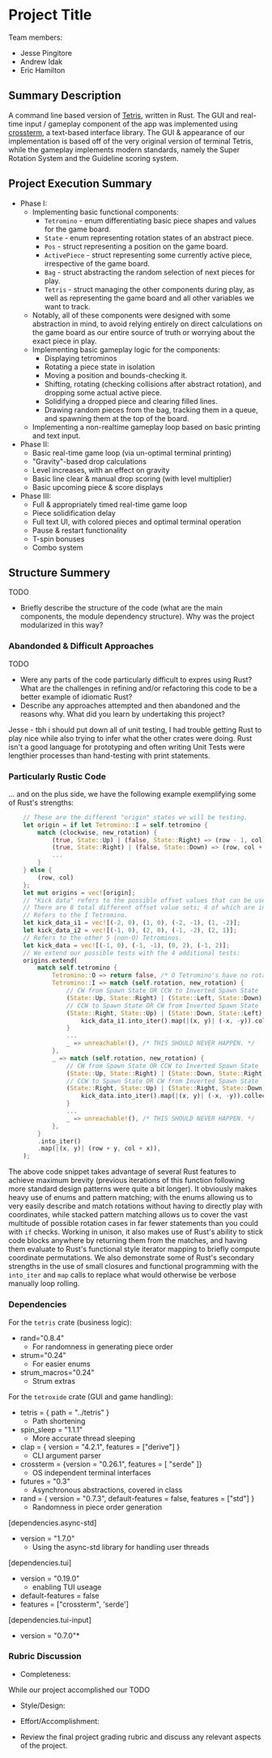 # Project Title

Team members:

- Jesse Pingitore
- Andrew Idak
- Eric Hamilton

## Summary Description

A command line based version of [Tetris](https://en.wikipedia.org/wiki/Tetris?oldformat=true), written in Rust. The GUI and real-time input / gameplay component
of the app was implemented using [crossterm](https://github.com/crossterm-rs/crossterm), a text-based interface library. The GUI & appearance of our implementation is based off of the very original version of terminal Tetris, while the gameplay implements modern standards, namely the Super Rotation System and the Guideline scoring system.

## Project Execution Summary

* Phase I:
  * Implementing basic functional components:
    * `Tetromino` - enum differentiating basic piece shapes and values for the game board.
    * `State` - enum representing rotation states of an abstract piece.
    * `Pos` - struct representing a position on the game board.
    * `ActivePiece` - struct representing some currently active piece, irrespective of the game board.
    * `Bag` - struct abstracting the random selection of next pieces for play.
    * `Tetris` - struct managing the other components during play, as well as representing the game board and all other variables we want to track.
  * Notably, all of these components were designed with some abstraction in mind, to avoid relying entirely on direct calculations on the game board as our entire source of truth or worrying about the exact piece in play.
  * Implementing basic gameplay logic for the components:
    * Displaying tetrominos
    * Rotating a piece state in isolation
    * Moving a position and bounds-checking it.
    * Shifting, rotating (checking collisions after abstract rotation), and dropping some actual active piece.
    * Solidifying a dropped piece and clearing filled lines.
    * Drawing random pieces from the bag, tracking them in a queue, and spawning them at the top of the board.
  * Implementing a non-realtime gameplay loop based on basic printing and text input.
* Phase II:
  * Basic real-time game loop (via un-optimal terminal printing)
  * "Gravity"-based drop calculations
  * Level increases, with an effect on gravity
  * Basic line clear & manual drop scoring (with level multiplier)
  * Basic upcoming piece & score displays
* Phase III:
  * Full & appropriately timed real-time game loop
  * Piece solidification delay
  * Full text UI, with colored pieces and optimal terminal operation
  * Pause & restart functionality
  * T-spin bonuses
  * Combo system

## Structure Summery

TODO

- Briefly describe the structure of the code (what are the main components, the
  module dependency structure). Why was the project modularized in this way?

### Abandonded & Difficult Approaches

TODO


- Were any parts of the code particularly difficult to expres using Rust? What
  are the challenges in refining and/or refactoring this code to be a better
  example of idiomatic Rust?
- Describe any approaches attempted and then abandoned and the reasons why. What
  did you learn by undertaking this project?

Jesse - tbh i should put down all of unit testing, I had trouble getting Rust to play nice while also trying to infer what the other crates were doing. Rust isn't a good language for prototyping and often writing Unit Tests were lengthier processes than hand-testing with print statements. 

### Particularly Rustic Code

... and on the plus side, we have the following example exemplifying some of Rust's strengths:
```rust
    // These are the different "origin" states we will be testing.
    let origin = if let Tetromino::I = self.tetromino {
        match (clockwise, new_rotation) {
            (true, State::Up) | (false, State::Right) => (row - 1, col),
            (true, State::Right) | (false, State::Down) => (row, col + 1),
            ...
        }
    } else {
        (row, col)
    };
    let mut origins = vec![origin];
    // "Kick data" refers to the possible offset values that can be used for the 4 kick states.
    // There are 8 total different offset value sets; 4 of which are inverted from the other 4.
    // Refers to the I Tetromino.
    let kick_data_i1 = vec![(-2, 0), (1, 0), (-2, -1), (1, -2)];
    let kick_data_i2 = vec![(-1, 0), (2, 0), (-1, -2), (2, 1)];
    // Refers to the other 5 (non-O) Tetrominos.
    let kick_data = vec![(-1, 0), (-1, -1), (0, 2), (-1, 2)];
    // We extend our possible tests with the 4 additional tests:
    origins.extend(
        match self.tetromino {
            Tetromino::O => return false, /* O Tetromino's have no rotational logic. */
            Tetromino::I => match (self.rotation, new_rotation) {
                // CW from Spawn State OR CCW to Inverted Spawn State
                (State::Up, State::Right) | (State::Left, State::Down) => kick_data_i1,
                // CCW to Spawn State OR CW from Inverted Spawn State
                (State::Right, State::Up) | (State::Down, State::Left) => {
                    kick_data_i1.into_iter().map(|(x, y)| (-x, -y)).collect()
                }
                ...
                _ => unreachable!(), /* THIS SHOULD NEVER HAPPEN. */
            },
            _ => match (self.rotation, new_rotation) {
                // CW from Spawn State OR CCW to Inverted Spawn State
                (State::Up, State::Right) | (State::Down, State::Right) => kick_data,
                // CCW to Spawn State OR CW from Inverted Spawn State
                (State::Right, State::Up) | (State::Right, State::Down) => {
                    kick_data.into_iter().map(|(x, y)| (-x, -y)).collect()
                }
                ...
                _ => unreachable!(), /* THIS SHOULD NEVER HAPPEN. */
            },
        }
        .into_iter()
        .map(|(x, y)| (row + y, col + x)),
    );
```

The above code snippet takes advantage of several Rust features to achieve maximum brevity (previous iterations of this function following more standard design patterns were quite a bit longer). It obviously makes heavy use of enums and pattern matching; with the enums allowing us to very easily describe and match rotations without having to directly play with coordinates, while stacked pattern matching allows us to cover the vast multitude of possible rotation cases in far fewer statements than you could with `if` checks. Working in unison, it also makes use of Rust's ability to stick code blocks anywhere by returning them from the matches, and having them evaluate to Rust's functional style iterator mapping to briefly compute coordinate permutations. We also demonstrate some of Rust's secondary strengths in the use of small closures and functional programming with the `into_iter` and `map` calls to replace what would otherwise be verbose manually loop rolling.

### Dependencies

For the `tetris` crate (business logic):
* rand="0.8.4" 
  * For randomness in generating piece order
* strum="0.24"
  - For easier enums
* strum_macros="0.24"
  - Strum extras

For the `tetroxide` crate (GUI and game handling):

* tetris = { path = "../tetris" } 
  * Path shortening
* spin_sleep = "1.1.1" 
  * More accurate thread sleeping
* clap = { version = "4.2.1", features = ["derive"] }
  - CLI argument parser
* crossterm = {version = "0.26.1", features = [ "serde" ]}
  - OS independent terminal interfaces
* futures = "0.3"
  - Asynchronous abstractions, covered in class
* rand = { version = "0.7.3", default-features = false, features = ["std"] }
  - Randomness in piece order generation

[dependencies.async-std]
* version = "1.7.0"
  - Using the async-std library for handling user threads

[dependencies.tui]
* version = "0.19.0"
  - enabling TUI useage
* default-features = false
* features = ["crossterm", 'serde']

[dependencies.tui-input]
* version = "0.7.0"*

### Rubric Discussion

- Completeness: 

While our project accomplished our TODO

- Style/Design:

- Effort/Accomplishment:

- Review the final project grading rubric and discuss any relevant aspects of
  the project.
